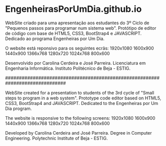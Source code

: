 # EngenheirasPorUmDia.github.io

WebSite criado para uma apresentação aos estudantes do 3º Ciclo de "Pequenos passos para programar num sistema web". Protótipo de editor de código com base de HTML5, CSS3, BootStrap4 e JAVASCRIPT.
Dedicado ao programa Engenheiras por Um Dia.

O website está reponsivo para os seguintes ecrãs:
1920x1080
1600x900
1440x900
1366x768
1280x720
1024x768
800x600

Desenvolvido por Carolina Cerdeira e José Parreira.
Licenciatura em Engenharia Informática.
Instituto Politécnico de Beja - ESTIG.

##############################################################################

WebSite created for a presentation to students of the 3rd cycle of "Small steps to program in a web system". Prototype code editor based on HTML5, CSS3, BootStrap4 and JAVASCRIPT.
Dedicated to the Engenheiras por Um Dia program.

The website is responsive to the following screens:
1920x1080
1600x900
1440x900
1366x768
1280x720
1024x768
800x600

Developed by Carolina Cerdeira and José Parreira.
Degree in Computer Engineering.
Polytechnic Institute of Beja - ESTIG.

